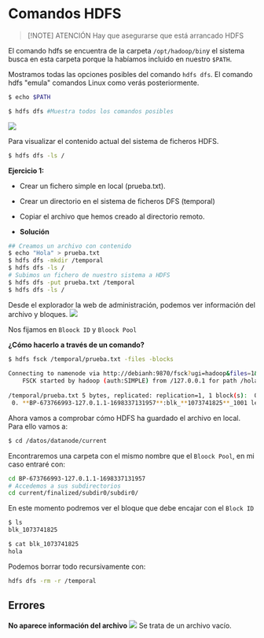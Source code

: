 # Comandos HDFS

> [!NOTE] ATENCIÓN
> Hay que asegurarse que está arrancado HDFS

El comando hdfs se encuentra de la carpeta `/opt/hadoop/bin`y el sistema busca en esta carpeta porque la habíamos incluido en nuestro `$PATH`.

Mostramos todas las opciones posibles del comando `hdfs dfs`.
El comando hdfs "emula" comandos Linux como verás posteriormente.

```bash
$ echo $PATH

$ hdfs dfs #Muestra todos los comandos posibles

```
![](<./images/comando_hdfs_dfs.png>)

Para visualizar el contenido actual del sistema de ficheros HDFS.

```bash
$ hdfs dfs -ls /
```

**Ejercicio 1:**
- Crear un fichero simple en local (prueba.txt).
- Crear un directorio en el sistema de ficheros DFS (temporal)
- Copiar el archivo que hemos creado al directorio remoto.

- **Solución**
```bash
## Creamos un archivo con contenido
$ echo "Hola" > prueba.txt
$ hdfs dfs -mkdir /temporal
$ hdfs dfs -ls /
# Subimos un fichero de nuestro sistema a HDFS
$ hdfs dfs -put prueba.txt /temporal 
$ hdfs dfs -ls /
```

Desde el explorador la web de administración, podemos ver información del archivo y bloques.
![](<./images/comandos1.png>)

Nos fijamos en `Bloock ID`  y `Bloock Pool`

**¿Cómo hacerlo a través de un comando?**

```bash
$ hdfs fsck /temporal/prueba.txt -files -blocks
  
Connecting to namenode via http://debianh:9870/fsck?ugi=hadoop&files=1&blocks=1&path=%2Fhola.txt
    FSCK started by hadoop (auth:SIMPLE) from /127.0.0.1 for path /hola.txt at Mon Nov 06 14:08:52 CET 2023
    
/temporal/prueba.txt 5 bytes, replicated: replication=1, 1 block(s):  OK
 0. **BP-673766993-127.0.1.1-1698337131957**:blk_**1073741825**_1001 len=5 Live_repl=1
```


Ahora vamos a comprobar cómo HDFS ha guardado el archivo en local. Para ello vamos a:
```bash
$ cd /datos/datanode/current
```

Encontraremos una carpeta con el mismo nombre que el `Bloock Pool`, en mi caso entraré con:

```bash
cd BP-673766993-127.0.1.1-1698337131957
# Accedemos a sus subdirectorios
cd current/finalized/subdir0/subdir0/ 
```

En este momento podremos ver el bloque que debe encajar con el `Block ID`

```bash
$ ls
blk_1073741825

$ cat blk_1073741825
hola
```

Podemos borrar todo recursivamente con:
```bash
hdfs dfs -rm -r /temporal
```


## Errores

**No aparece información del archivo**
![](<./images/errores1.png>)
Se trata de un archivo vacío.
